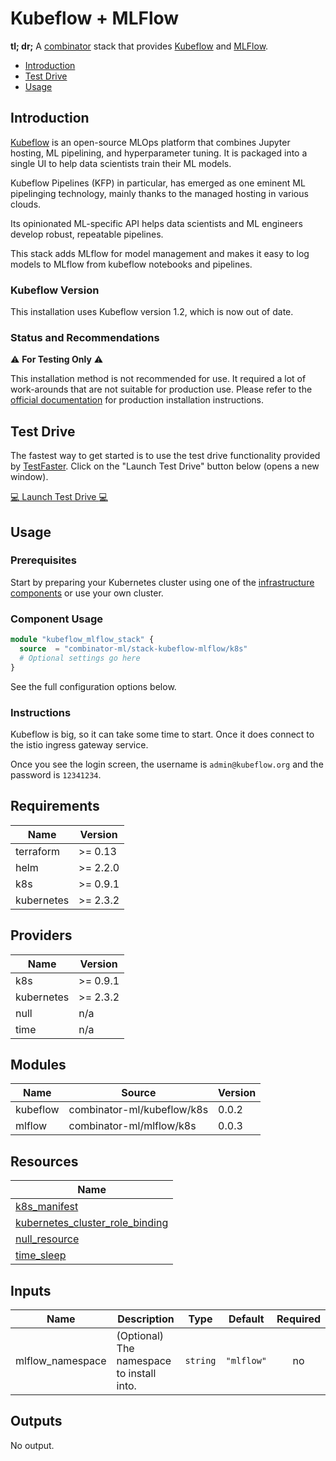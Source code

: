 # Kubeflow + MLFlow

**tl; dr;** A [combinator](https://combinator.ml) stack that provides [Kubeflow](https://kubeflow.org) and [MLFlow](https://mlflow.org).

- [Introduction](#introduction)
- [Test Drive](#test-drive)
- [Usage](#usage)

## Introduction

[Kubeflow](https://kubeflow.org) is an open-source MLOps platform that combines Jupyter hosting, ML pipelining, and hyperparameter tuning. It is packaged into a single UI to help data scientists train their ML models.

Kubeflow Pipelines (KFP) in particular, has emerged as one eminent ML pipelinging technology, mainly thanks to the managed hosting in various clouds.

Its opinionated ML-specific API helps data scientists and ML engineers develop robust, repeatable pipelines.

This stack adds MLflow for model management and makes it easy to log models to MLflow from kubeflow notebooks and pipelines.

### Kubeflow Version

This installation uses Kubeflow version 1.2, which is now out of date.

### Status and Recommendations

:warning: **For Testing Only** :warning:

This installation method is not recommended for use. It required a lot of work-arounds that are not suitable for production use. Please refer to the [official documentation](https://www.kubeflow.org/docs/started/installing-kubeflow/) for production installation instructions.

## Test Drive

The fastest way to get started is to use the test drive functionality provided by [TestFaster](https://testfaster.ci). Click on the "Launch Test Drive" button below (opens a new window).

<a href="https://testfaster.ci/launch?embedded=true&amp;repo=https://github.com/combinator-ml/terraform-k8s-stack-kubeflow-mlflow&amp;file=examples/testfaster/.testfaster.yml" target="\_blank">:computer: Launch Test Drive :computer:</a>

## Usage

### Prerequisites

Start by preparing your Kubernetes cluster using one of the [infrastructure components](https://combinator.ml/infrastructure/introduction/) or use your own cluster.

### Component Usage

```terraform
module "kubeflow_mlflow_stack" {
  source  = "combinator-ml/stack-kubeflow-mlflow/k8s"
  # Optional settings go here
}
```

See the full configuration options below.

### Instructions

Kubeflow is big, so it can take some time to start. Once it does connect to the istio ingress gateway service.

Once you see the login screen, the username is `admin@kubeflow.org` and the password is `12341234`.

## Requirements

| Name | Version |
|------|---------|
| terraform | >= 0.13 |
| helm | >= 2.2.0 |
| k8s | >= 0.9.1 |
| kubernetes | >= 2.3.2 |

## Providers

| Name | Version |
|------|---------|
| k8s | >= 0.9.1 |
| kubernetes | >= 2.3.2 |
| null | n/a |
| time | n/a |

## Modules

| Name | Source | Version |
|------|--------|---------|
| kubeflow | combinator-ml/kubeflow/k8s | 0.0.2 |
| mlflow | combinator-ml/mlflow/k8s | 0.0.3 |

## Resources

| Name |
|------|
| [k8s_manifest](https://registry.terraform.io/providers/banzaicloud/k8s/latest/docs/resources/manifest) |
| [kubernetes_cluster_role_binding](https://registry.terraform.io/providers/hashicorp/kubernetes/latest/docs/resources/cluster_role_binding) |
| [null_resource](https://registry.terraform.io/providers/hashicorp/null/latest/docs/resources/resource) |
| [time_sleep](https://registry.terraform.io/providers/hashicorp/time/latest/docs/resources/sleep) |

## Inputs

| Name | Description | Type | Default | Required |
|------|-------------|------|---------|:--------:|
| mlflow\_namespace | (Optional) The namespace to install into. | `string` | `"mlflow"` | no |

## Outputs

No output.
